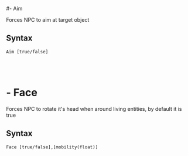 #- Aim
<p>Forces NPC to aim at target object
<h2>Syntax</h2>
<p><code class="language-js">Aim [true/false]</code>

<br><br><h1>- Face</h1>
<p>Forces NPC to rotate it's head when around living entities, by default it is true
<h2>Syntax</h2>
<p><code class="language-js">Face [true/false],[mobility(float)]</code>